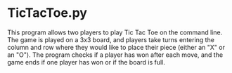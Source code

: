 # TicTacToe.py
This program allows two players to play Tic Tac Toe on the command line. The game is played on a 3x3 board, and players take turns entering the column and row where they would like to place their piece (either an "X" or an "O"). The program checks if a player has won after each move, and the game ends if one player has won or if the board is full.
